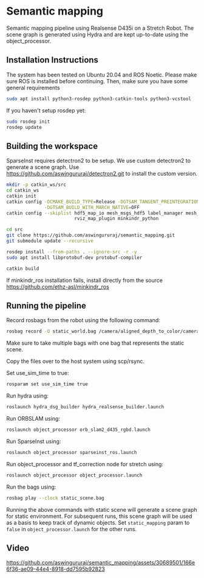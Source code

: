 # Semantic mapping
Semantic mapping pipeline using Realsense D435i on a Stretch Robot. The scene graph is generated using Hydra and are kept up-to-date using the object_processor. 

## Installation Instructions

The system has been tested on Ubuntu 20.04 and ROS Noetic. Please make sure ROS is installed before continuing. Then, make sure you have some general requirements
```bash
sudo apt install python3-rosdep python3-catkin-tools python3-vcstool
```

If you haven't setup rosdep yet:
```bash
sudo rosdep init
rosdep update
```

## Building the workspace
SparseInst requires detectron2 to be setup. We use custom detectron2 to generate a scene graph. Use https://github.com/aswingururaj/detectron2.git to install the custom version.

```bash
mkdir -p catkin_ws/src
cd catkin_ws
catkin init
catkin config -DCMAKE_BUILD_TYPE=Release -DGTSAM_TANGENT_PREINTEGRATION=OFF \
              -DGTSAM_BUILD_WITH_MARCH_NATIVE=OFF
catkin config --skiplist hdf5_map_io mesh_msgs_hdf5 label_manager mesh_tools \
                         rviz_map_plugin minkindr_python

cd src
git clone https://github.com/aswingururaj/semantic_mapping.git
git submodule update --recursive

rosdep install --from-paths . --ignore-src -r -y
sudo apt install libprotobuf-dev protobuf-compiler

catkin build
```

If minkindr_ros installation fails, install directly from the source https://github.com/ethz-asl/minkindr_ros

## Running the pipeline

Record rosbags from the robot using the following command:
```bash
rosbag record -O static_world.bag /camera/aligned_depth_to_color/camera_info /camera/aligned_depth_to_color/image_raw /camera/color/camera_info /camera/color/image_raw /odom /tf /tf_static 
```
Make sure to take multiple bags with one bag that represents the static scene.

Copy the files over to the host system using scp/rsync.

Set use_sim_time to true:
```bash
rosparam set use_sim_time true
```

Run hydra using:
```bash
roslaunch hydra_dsg_builder hydra_realsense_builder.launch
```

Run ORBSLAM using:
```bash
roslaunch object_processor orb_slam2_d435_rgbd.launch
```

Run SparseInst using:
```bash
roslaunch object_processor sparseinst_ros.launch
```

Run object_processor and tf_correction node for stretch using:
```bash
roslaunch object_processor object_processor.launch
```

Run the bags using:
```bash
rosbag play --clock static_scene.bag
```

Running the above commands with static scene will generate a scene graph for static environment. For subsequent runs, this scene graph will be used as a basis to keep track of dynamic objects. Set ```static_mapping``` param to ```false``` in ```object_processor.launch``` for the other runs.

## Video

https://github.com/aswingururaj/semantic_mapping/assets/30689501/166e6f36-ae09-44e4-8918-dd7595b92823

